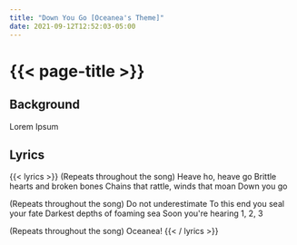 ```yaml
---
title: "Down You Go [Oceanea's Theme]"
date: 2021-09-12T12:52:03-05:00
---
```

# {{< page-title >}}

## Background
Lorem Ipsum

## Lyrics
{{< lyrics >}}
(Repeats throughout the song)
Heave ho, heave go
Brittle hearts and broken bones
Chains that rattle, winds that moan
Down you go

(Repeats throughout the song)
Do not underestimate
To this end you seal your fate
Darkest depths of foaming sea
Soon you're hearing 1, 2, 3

(Repeats throughout the song)
Oceanea!
{{< / lyrics >}}
